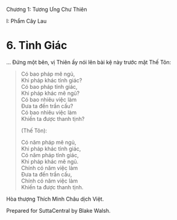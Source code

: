  

Chương 1: Tương Ưng Chư Thiên

I: Phẩm Cây Lau

# 6\. Tỉnh Giác

… Ðứng một bên, vị Thiên ấy nói lên bài kệ này trước mặt Thế Tôn:

> Có bao pháp mê ngủ,  
> Khi pháp khác tỉnh giác?  
> Có bao pháp tỉnh giác,  
> Khi pháp khác mê ngủ?  
> Có bao nhiêu việc làm  
> Ðưa ta đến trần cấu?  
> Có bao nhiêu việc làm  
> Khiến ta được thanh tịnh?
> 
> (Thế Tôn):
> 
> Có năm pháp mê ngủ,  
> Khi pháp khác tỉnh giác,  
> Có năm pháp tỉnh giác,  
> Khi pháp khác mê ngủ.  
> Chính có năm việc làm  
> Ðưa ta đến trần cấu,  
> Chính có năm việc làm  
> Khiến ta được thanh tịnh.

Hòa thượng Thích Minh Châu dịch Việt.

Prepared for SuttaCentral by Blake Walsh.